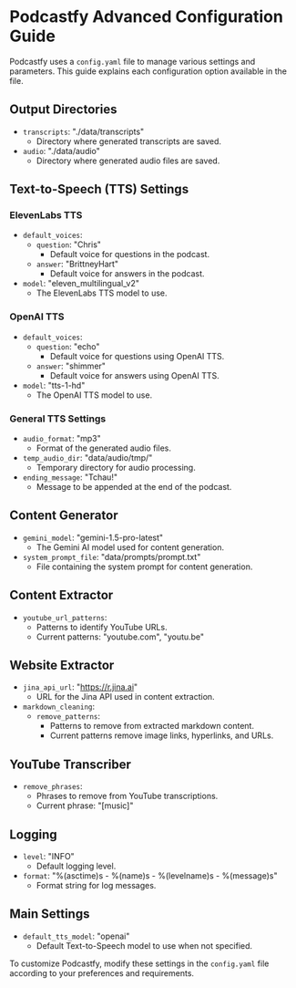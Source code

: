 # Podcastfy Advanced Configuration Guide

Podcastfy uses a `config.yaml` file to manage various settings and parameters. This guide explains each configuration option available in the file.

## Output Directories

- `transcripts`: "./data/transcripts"
  - Directory where generated transcripts are saved.
- `audio`: "./data/audio"
  - Directory where generated audio files are saved.

## Text-to-Speech (TTS) Settings

### ElevenLabs TTS

- `default_voices`:
  - `question`: "Chris"
    - Default voice for questions in the podcast.
  - `answer`: "BrittneyHart"
    - Default voice for answers in the podcast.
- `model`: "eleven_multilingual_v2"
  - The ElevenLabs TTS model to use.

### OpenAI TTS

- `default_voices`:
  - `question`: "echo"
    - Default voice for questions using OpenAI TTS.
  - `answer`: "shimmer"
    - Default voice for answers using OpenAI TTS.
- `model`: "tts-1-hd"
  - The OpenAI TTS model to use.

### General TTS Settings

- `audio_format`: "mp3"
  - Format of the generated audio files.
- `temp_audio_dir`: "data/audio/tmp/"
  - Temporary directory for audio processing.
- `ending_message`: "Tchau!"
  - Message to be appended at the end of the podcast.

## Content Generator

- `gemini_model`: "gemini-1.5-pro-latest"
  - The Gemini AI model used for content generation.
- `system_prompt_file`: "data/prompts/prompt.txt"
  - File containing the system prompt for content generation.

## Content Extractor

- `youtube_url_patterns`:
  - Patterns to identify YouTube URLs.
  - Current patterns: "youtube.com", "youtu.be"

## Website Extractor

- `jina_api_url`: "https://r.jina.ai"
  - URL for the Jina API used in content extraction.
- `markdown_cleaning`:
  - `remove_patterns`:
    - Patterns to remove from extracted markdown content.
    - Current patterns remove image links, hyperlinks, and URLs.

## YouTube Transcriber

- `remove_phrases`:
  - Phrases to remove from YouTube transcriptions.
  - Current phrase: "[music]"

## Logging

- `level`: "INFO"
  - Default logging level.
- `format`: "%(asctime)s - %(name)s - %(levelname)s - %(message)s"
  - Format string for log messages.

## Main Settings

- `default_tts_model`: "openai"
  - Default Text-to-Speech model to use when not specified.

To customize Podcastfy, modify these settings in the `config.yaml` file according to your preferences and requirements.
